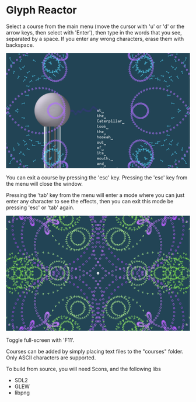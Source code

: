 
# Glyph Reactor

Select a course from the main menu (move the cursor with 'u' or 'd' or the arrow keys, then select with 'Enter'), then type in the words that you see, separated by a space. If you enter any wrong characters, erase them with backspace.

![screenshot](https://github.com/JonArintok/GlyphReactor/blob/master/img/screenshot04.png)

You can exit a course by pressing the 'esc' key. Pressing the 'esc' key from the menu will close the window.

Pressing the 'tab' key from the menu will enter a mode where you can just enter any character to see the effects, then you can exit this mode be pressing 'esc' or 'tab' again.

![screenshot](https://github.com/JonArintok/GlyphReactor/blob/master/img/screenshot06.png)


Toggle full-screen with 'F11'.

Courses can be added by simply placing text files to the "courses" folder.
Only ASCII characters are supported.

To build from source, you will need Scons, and the following libs
- SDL2
- GLEW
- libpng

